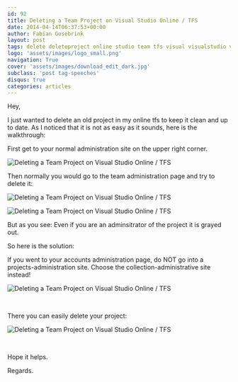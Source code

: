 ```yaml
---
id: 92
title: Deleting a Team Project on Visual Studio Online / TFS
date: 2014-04-14T06:37:53+00:00
author: Fabian Gosebrink
layout: post
tags: delete deleteproject online studio team tfs visual visualstudio visualstudio.com 
logo: 'assets/images/logo_small.png'
navigation: True
cover: 'assets/images/download_edit_dark.jpg'
subclass: 'post tag-speeches'
disqus: true
categories: articles
---
```


Hey,

I just wanted to delete an old project in my online tfs to keep it clean and up to date. As I noticed that it is not as easy as it sounds, here is the walkthrough:

First get to your normal administration site on the upper right corner.

![Deleting a Team Project on Visual Studio Online / TFS]({{site.baseurl}}assets/articles/2014-04-14/86d30c51-7e99-4f27-b8b9-95dc01d70f34.png)

Then normally you would go to the team administration page and try to delete it:

![Deleting a Team Project on Visual Studio Online / TFS]({{site.baseurl}}assets/articles/2014-04-14/617af661-7546-4198-8760-396d4faff02b.png)

![Deleting a Team Project on Visual Studio Online / TFS]({{site.baseurl}}assets/articles/2014-04-14/874048f6-0be0-4d2b-b032-02aa182f5f57.png)

But as you see: Even if you are an adminsitrator of the project it is grayed out.

So here is the solution:

If you went to your accounts administration page, do NOT go into a projects-administration site. Choose the collection-administrative site instead!

![Deleting a Team Project on Visual Studio Online / TFS]({{site.baseurl}}assets/articles/2014-04-14/97e130d0-5477-4745-a409-cd53bc3e8c1a.png)

&nbsp;

There you can easily delete your project:

![Deleting a Team Project on Visual Studio Online / TFS]({{site.baseurl}}assets/articles/2014-04-14/ed78b714-3ef0-400a-8f41-b253cfd3f925.png)

&nbsp;

Hope it helps.

Regards.
